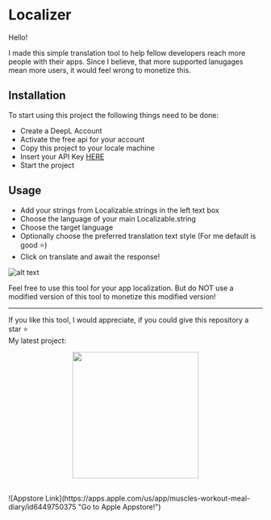 #  Localizer

Hello!

I made this simple translation tool to help fellow developers reach more people with their apps.
Since I believe, that more supported lanugages mean more users, it would feel wrong to monetize this.

## Installation

To start using this project the following things need to be done:
- Create a DeepL Account
- Activate the free api for your account
- Copy this project to your locale machine
- Insert your API Key [HERE](https://github.com/progrunt/localizable/blob/main/DeepL/DeepLService.swift#L44)
- Start the project

## Usage

- Add your strings from Localizable.strings in the left text box
- Choose the language of your main Localizable.string
- Choose the target language
- Optionally choose the preferred translation text style (For me default is good ⭐️)
- Click on translate and await the response!

![alt text](https://github.com/progrunt/localizable/blob/main/Github%20Example%20Images/Localizer%20Tool.png "")

Feel free to use this tool for your app localization.
But do NOT use a modified version of this tool to monetize this modified version!

------------------------------

If you like this tool, I would appreciate, if you could give this repository a star ⭐️<br>
My latest project:

<p align="center"><img src="https://github.com/progrunt/localizable/blob/main/Github%20Example%20Images/Muscles_Logo.png" width="250" height="250"></p><br>
![Appstore Link](https://apps.apple.com/us/app/muscles-workout-meal-diary/id6449750375 "Go to Apple Appstore!")
